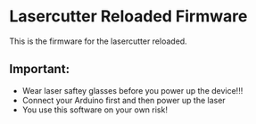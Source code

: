# Lasercutter Reloaded Firmware

This is the firmware for the lasercutter reloaded.

## Important: 
- Wear laser saftey glasses before you power up the device!!!
- Connect your Arduino first and then power up the laser
- You use this software on your own risk!

